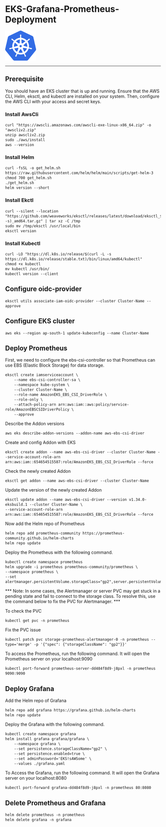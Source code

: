 # EKS-Grafana-Prometheus-Deployment

<img src="https://github.com/kubernetes/kubernetes/raw/master/logo/logo.png" width="100">

----
## Prerequisite
You should have an EKS cluster that is up and running. Ensure that the AWS CLI, Helm, eksctl, and kubectl are installed on your system. Then, configure the AWS CLI with your access and secret keys.

### Install AwsCli
```
curl "https://awscli.amazonaws.com/awscli-exe-linux-x86_64.zip" -o "awscliv2.zip"
unzip awscliv2.zip
sudo ./aws/install
aws --version
```
### Install Helm
```
curl -fsSL -o get_helm.sh https://raw.githubusercontent.com/helm/helm/main/scripts/get-helm-3
chmod 700 get_helm.sh
./get_helm.sh
helm version --short
```
### Install Ekctl
```
curl --silent --location "https://github.com/weaveworks/eksctl/releases/latest/download/eksctl_$(uname -s)_amd64.tar.gz" | tar xz -C /tmp
sudo mv /tmp/eksctl /usr/local/bin
eksctl version
```
### Install Kubectl
```
curl -LO "https://dl.k8s.io/release/$(curl -L -s https://dl.k8s.io/release/stable.txt)/bin/linux/amd64/kubectl"
chmod +x kubectl
mv kubectl /usr/bin/
kubectl version --client
```
## Configure oidc-provider
```
eksctl utils associate-iam-oidc-provider --cluster Cluster-Name --approve
```
## Configure EKS cluster
```
aws eks --region ap-south-1 update-kubeconfig --name Cluster-Name
```
## Deploy Prometheus
First, we need to configure the ebs-csi-controller so that Prometheus can use EBS (Elastic Block Storage) for data storage.
```
eksctl create iamserviceaccount \
    --name ebs-csi-controller-sa \
    --namespace kube-system \
    --cluster Cluster-Name \
    --role-name AmazonEKS_EBS_CSI_DriverRole \
    --role-only \
    --attach-policy-arn arn:aws:iam::aws:policy/service-role/AmazonEBSCSIDriverPolicy \
    --approve
```
Describe the Addon versions
```
aws eks describe-addon-versions --addon-name aws-ebs-csi-driver
```
Create and config Addon with EKS
```
eksctl create addon --name aws-ebs-csi-driver --cluster Cluster-Name --service-account-role-arn arn:aws:iam::654654515587:role/AmazonEKS_EBS_CSI_DriverRole --force
```
Check the newly created Addon
```
eksctl get addon --name aws-ebs-csi-driver --cluster Cluster-Name
```
Update the version of the newly created Addon
```
eksctl update addon --name aws-ebs-csi-driver --version v1.34.0-eksbuild.1 --cluster Cluster-Name \
--service-account-role-arn arn:aws:iam::654654515587:role/AmazonEKS_EBS_CSI_DriverRole --force
```
Now add the Helm repo of Prometheus
```
helm repo add prometheus-community https://prometheus-community.github.io/helm-charts
helm repo update
```
Deploy the Prometheus with the following command.
```
kubectl create namespace prometheus
helm upgrade -i prometheus prometheus-community/prometheus \
--namespace prometheus \
--set alertmanager.persistentVolume.storageClass="gp2",server.persistentVolume.storageClass="gp2"
```
*** Note: In some cases, the Alertmanager or server PVC may get stuck in a pending state and fail to connect to the storage class. To resolve this, use the command below to fix the PVC for Alertmanager. ***

To check the PVC
```
kubectl get pvc -n prometheus
```
Fix the PVC issue 
```
kubectl patch pvc storage-prometheus-alertmanager-0 -n prometheus --type='merge' -p '{"spec": {"storageClassName": "gp2"}}'
```
To access the Prometheus, run the following command. It will open the Prometheus server on your localhost:9090
```
kubectl port-forward prometheus-server-dd484f8d9-j8pxl -n prometheus 9090:9090
```

## Deploy Grafana

Add the Helm repo of Grafana
```
helm repo add grafana https://grafana.github.io/helm-charts
helm repo update
```
Deploy the Grafana with the following command.
```
kubectl create namespace grafana
helm install grafana grafana/grafana \
    --namespace grafana \
    --set persistence.storageClassName="gp2" \
    --set persistence.enabled=true \
    --set adminPassword='EKS!sAWSome' \
    --values ./grafana.yaml
```
To Access the Grafana, run the following command. It will open the Grafana server on your localhost:8080
```
kubectl port-forward grafana-dd484f8d9-j8pxl -n prometheus 80:8080
```

## Delete Prometheus and Grafana
```
helm delete prometheus -n prometheus
helm delete grafana -n grafana
```
